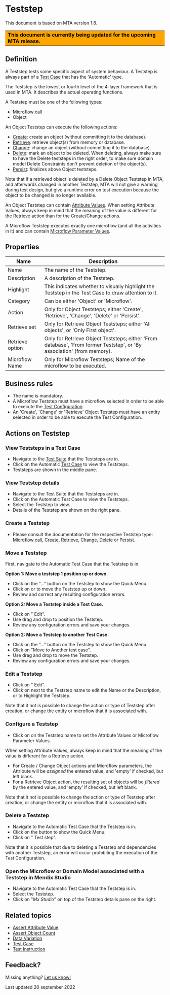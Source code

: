 # Teststep

This document is based on MTA version 1.8.

<table bgcolor="orange">
  <td width="25%">
    <font color="black"><b> This document is currently being updated for the upcoming MTA release. </b></font>
  </td>
</table>

## Definition

A Teststep tests some specific aspect of system behaviour. A Teststep is always part of a [Test Case](test-case) that has the 'Automatic' type.

The Teststep is the lowest or fourth level of the 4-layer framework that is used in MTA. It describes the actual operating functions. 

A Teststep must be one of the following types:
- [Microflow call](Teststep/microflow)
- Object

An Object Teststep can execute the following actions:
- [Create](Teststep/create): create an object (without committing it to the database).
- [Retrieve](Teststep/retrieve): retrieve object(s) from memory or database.
- [Change](Teststep/change): change an object (without committing it to the database).
- [Delete](Teststep/delete): mark an object to be deleted. When deleting, always make sure to have the Delete teststeps in the right order, to make sure domain model Delete Constraints don't prevent deletion of the object(s).
- [Persist](Teststep/persist): finalizes above Object teststeps. 

Note that if a retrieved object is deleted by a Delete Object Teststep in MTA, and afterwards changed in another Teststep, MTA will not give a warning during test design, but give a runtime error on test execution because the object to be changed is no longer available.

An Object Teststep can contain [Attribute Values](attribute-value). When setting Attribute Values, always keep in mind that the meaning of the value is different for the Retrieve action than for the Create/Change actions. 

A Microflow Teststep executes exactly one microflow (and all the activities in it) and can contain [Microflow Parameter Values](microflow-parameter-value).

## Properties
| Name | Description |
| ----------- | ----------- |
| Name | The name of the Teststep. |
| Description | A description of the Teststep. |
| Highlight | This indicates whether to visually highlight the Teststep in the Test Case to draw attention to it. |
| Category | Can be either 'Object' or 'Microflow'. |
| Action | Only for Object Teststeps; either 'Create', 'Retrieve', 'Change', 'Delete' or 'Persist'. |
| Retrieve set | Only for Retrieve Object Teststeps; either 'All objects', or 'Only First object'. |
| Retrieve option | Only for Retrieve Object Teststeps; either 'From database', 'From former Teststep', or 'By association' (from memory). |
| Microflow Name | Only for Microflow Teststeps; Name of the microflow to be executed. |

## Business rules
- The name is mandatory.
- A Microflow Teststep must have a microflow selected in order to be able to execute the [Test Configuration](test-configuration).
- An 'Create', 'Change' or 'Retrieve' Object Teststep must have an entity selected in order to be able to execute the Test Configuration.

## Actions on Teststep

### View Teststeps in a Test Case
- Navigate to the [Test Suite](test-suite) that the Teststeps are in.
- Click on the Automatic [Test Case](test-case) to view the Teststeps.
- Teststeps are shown in the middle pane.

### View Teststep details
- Navigate to the Test Suite that the Teststeps are in.
- Click on the Automatic Test Case to view the Teststeps.
- Select the Teststep to view.
- Details of the Teststep are shown on the right pane.

### Create a Teststep
- Please consult the documentation for the respective Teststep type: [Microflow call](Teststep/microflow), [Create](Teststep/create), [Retrieve](Teststep/retrieve), [Change](Teststep/change), [Delete](Teststep/delete) or [Persist](Teststep/persist).

### Move a Teststep

First, navigate to the Automatic Test Case that the Teststep is in.

**Option 1: Move a teststep 1 position up or down.** 
- Click on the "..." button on the Teststep to show the Quick Menu.
- Click on <i class="fas fa-arrow-up"></i> or <i class="fas fa-arrow-down"></i> to move the Teststep up or down.
- Review and correct any resulting configuration errors.

**Option 2: Move a Teststep inside a Test Case.** 
- Click on "<i class="fa fa-pencil"></i> Edit".
- Use drag and drop to position the Teststep.
- Review any configuration errors and save your changes.

**Option 2: Move a Teststep to another Test Case.** 
- Click on the "..." button on the Teststep to show the Quick Menu.
- Click on "Move to Another test case".
- Use drag and drop to move the Teststep.
- Review any configuration errors and save your changes.


### Edit a Teststep
- Click on "<i class="fa fa-pencil"></i> Edit".
- Click on <i class="fa fa-pencil"></i> next to the Teststep name to edit the Name or the Description, or to Highlight the Teststep.

Note that it not is possible to change the action or type of Teststep after creation, or change the entity or microflow that it is associated with.

### Configure a Teststep
- Click on <i class="fas fa-cog"></i> on the Teststep name to set the Attribute Values or Microflow Parameter Values.

When setting Attribute Values, always keep in mind that the meaning of the value is different for a Retrieve action. 
- For Create / Change Object actions and Microflow parameters, the Attribute will be *assigned* the entered value, and 'empty' if checked, but left blank.
- For a Retrieve Object action, the resulting set of objects will be *filtered* by the entered value, and 'empty' if checked, but left blank.

Note that it not is possible to change the action or type of Teststep after creation, or change the entity or microflow that it is associated with.

### Delete a Teststep
- Navigate to the Automatic Test Case that the Teststep is in.
- Click on the <i class="fas fa-ellipsis"></i> button to show the Quick Menu.
- Click on "<i class="fas fa-trash-alt"></i> Test step".

Note that it is possible that due to deleting a Teststep and dependencies with another Teststep, an error will occur prohibiting the execution of the Test Configuration.

### Open the Microflow or Domain Model associated with a Teststep in Mendix Studio
- Navigate to the Automatic Test Case that the Teststep is in.
- Select the Teststep.
- Click on "*Mx Studio*" on top of the Teststep details pane on the right.

## Related topics
- [Assert Attribute Value](assert-attribute-value)
- [Assert Object Count](assert-object-count)
- [Data Variation](datavariation)
- [Test Case](test-case)
- [Test Instruction](test-instruction)

## Feedback?
Missing anything? [Let us know!](mailto:support@menditect.com)

Last updated 20 september 2022